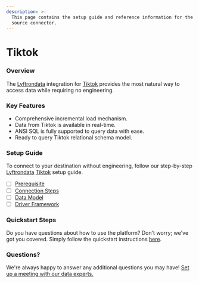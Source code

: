 ```yaml
---
description: >-
  This page contains the setup guide and reference information for the Tiktok
  source connector.
---
```


# Tiktok

### Overview

The [Lyftrondata](https://www.lyftrondata.com/) integration for [Tiktok](None/) provides the most natural way to access data while requiring no engineering.

### Key Features

* Comprehensive incremental load mechanism.
* Data from Tiktok is available in real-time.
* ANSI SQL is fully supported to query data with ease.
* Ready to query Tiktok relational schema model.

### Setup Guide

To connect to your destination without engineering, follow our step-by-step [Lyftrondata](https://www.lyftrondata.com/) [Tiktok](None/) setup guide.

* [ ] [Prerequisite](prerequisite.md)
* [ ] [Connection Steps](connection-steps.md)
* [ ] [Data Model](data-model/erd.md)
* [ ] [Driver Framework](driver-framework/)

### Quickstart Steps

Do you have questions about how to use the platform? Don't worry; we've got you covered. Simply follow the quickstart instructions [here](../../).

### Questions? <a href="#questions" id="questions"></a>

We're always happy to answer any additional questions you may have! [Set up a meeting with our data experts.](https://www.lyftrondata.com/book-a-meeting/)
